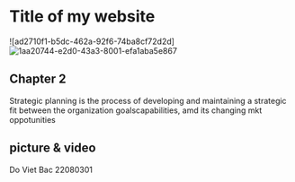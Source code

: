 # Title of my website
![ad2710f1-b5dc-462a-92f6-74ba8cf72d2d]![1aa20744-e2d0-43a3-8001-efa1aba5e867](https://github.com/user-attachments/assets/af1169d6-1855-4ffb-9ff6-9a8efa4d117c)

## Chapter 2
Strategic planning is the process of developing and maintaining a strategic fit between the organization goalscapabilities, amd its changing mkt oppotunities

## picture & video
Do Viet Bac 22080301

